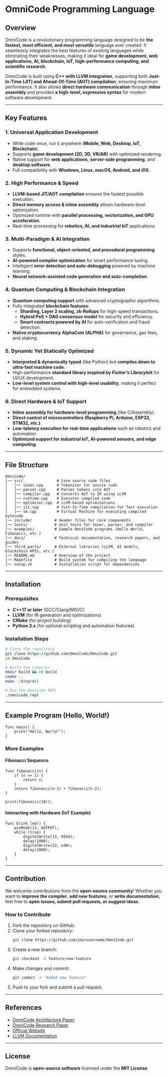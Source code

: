 # OmniCode Programming Language

## Overview
OmniCode is a revolutionary programming language designed to be **the fastest, most efficient, and most versatile** language ever created. It seamlessly integrates the best features of existing languages while eliminating their weaknesses, making it ideal for **game development, web applications, AI, blockchain, IoT, high-performance computing, and scientific research**.

OmniCode is built using **C++ with LLVM integration**, supporting both **Just-In-Time (JIT) and Ahead-Of-Time (AOT) compilation**, ensuring maximum performance. It also allows **direct hardware communication** through **inline assembly** and provides **a high-level, expressive syntax** for modern software development.

---

## Key Features
### **1. Universal Application Development**
- Write code once, run it anywhere (**Mobile, Web, Desktop, IoT, Blockchain**).
- Supports **game development (2D, 3D, VR/AR)** with optimized rendering.
- Native support for **web applications**, **server-side programming**, and **desktop software**.
- Full compatibility with **Windows, Linux, macOS, Android, and iOS**.

### **2. High Performance & Speed**
- **LLVM-based JIT/AOT compilation** ensures the fastest possible execution.
- **Direct memory access & inline assembly** allows hardware-level optimization.
- Optimized runtime with **parallel processing, vectorization, and GPU acceleration**.
- Real-time processing for **robotics, AI, and industrial IoT** applications.

### **3. Multi-Paradigm & AI Integration**
- Supports **functional, object-oriented, and procedural programming** styles.
- **AI-powered compiler optimization** for smart performance tuning.
- Intelligent **error detection and auto-debugging** powered by machine learning.
- **Neural network-assisted code generation and auto-completion**.

### **4. Quantum Computing & Blockchain Integration**
- **Quantum computing support** with advanced cryptographic algorithms.
- Fully integrated **blockchain features**:
  - **Sharding, Layer 2 scaling, zk-Rollups** for high-speed transactions.
  - **Hybrid PoS + DAG consensus model** for security and efficiency.
  - **Smart contracts powered by AI** for auto-verification and fraud detection.
- **Native cryptocurrency AlphaCoin (ALPHA)** for governance, gas fees, and staking.

### **5. Dynamic Yet Statically Optimized**
- **Interpreted & dynamically typed** (like Python) but **compiles down to ultra-fast machine code**.
- High-performance **standard library inspired by Flutter’s LibraryInit** for UI/UX development.
- **Low-level system control with high-level usability**, making it perfect for embedded systems.

### **6. Direct Hardware & IoT Support**
- **Inline assembly for hardware-level programming** (like C/Assembly).
- **Direct control of microcontrollers (Raspberry Pi, Arduino, ESP32, STM32, etc.)**.
- **Low-latency execution for real-time applications** such as robotics and automation.
- **Optimized support for industrial IoT, AI-powered sensors, and edge computing**.

---

## File Structure
```plaintext
OmniCode/
│── src/               # Core source code files
│   │── lexer.cpp      # Tokenizer for source code
│   │── parser.cpp     # Parses tokens into AST
│   │── compiler.cpp   # Converts AST to IR using LLVM
│   │── runtime.cpp    # Executes compiled code
│   │── optimizer.cpp  # LLVM-based optimizations
│   │── jit.cpp        # Just-In-Time compilation for fast execution
│   │── vm.cpp         # Virtual Machine for executing compiled bytecode
│── include/          # Header files for core components
│── tests/            # Unit tests for lexer, parser, and compiler
│── examples/         # Sample OmniCode programs (Hello World, Fibonacci, etc.)
│── docs/             # Technical documentation, research papers, and guides
│── third_party/      # External libraries (LLVM, AI models, blockchain APIs, etc.)
│── README.md         # Overview of the project
│── Makefile          # Build system for compiling the language
│── setup.sh          # Installation script for dependencies
```

---

## Installation
### **Prerequisites**
- **C++17 or later** (GCC/Clang/MSVC)
- **LLVM** (for IR generation and optimizations)
- **CMake** (for project building)
- **Python 3.x** (for optional scripting and automation features)

### **Installation Steps**
```sh
# Clone the repository
git clone https://github.com/OmniCode/OmniCode.git
cd OmniCode

# Build the compiler
mkdir build && cd build
cmake ..
make -j$(nproc)

# Run the OmniCode REPL
./omnicode_repl
```

---

## Example Program (Hello, World!)
```omn
func main() {
    print("Hello, World!");
}
```

### **More Examples**
#### **Fibonacci Sequence**
```omn
func fibonacci(n) {
    if (n <= 1) {
        return n;
    }
    return fibonacci(n-1) + fibonacci(n-2);
}

print(fibonacci(10));
```

#### **Interacting with Hardware (IoT Example)**
```omn
func blink_led() {
    pinMode(13, OUTPUT);
    while (true) {
        digitalWrite(13, HIGH);
        delay(1000);
        digitalWrite(13, LOW);
        delay(1000);
    }
}
```

---

## Contribution
We welcome contributions from the **open-source community**! Whether you want to **improve the compiler**, **add new features**, or **write documentation**, feel free to **open issues, submit pull requests, or suggest ideas**.

### **How to Contribute**
1. Fork the repository on GitHub.
2. Clone your forked repository:
   ```sh
   git clone https://github.com/yourusername/OmniCode.git
   ```
3. Create a new branch:
   ```sh
   git checkout -b feature/new-feature
   ```
4. Make changes and commit:
   ```sh
   git commit -m "Added new feature"
   ```
5. Push to your fork and submit a pull request.

---

## References
- [OmniCode Architecture Paper](docs/architecture.md)
- [OmniCode Research Paper](docs/research_paper.md)
- [Official Website](https://omnicode.dev)
- [LLVM Documentation](https://llvm.org/docs/)

---

## License
OmniCode is **open-source software** licensed under the **MIT License**.


